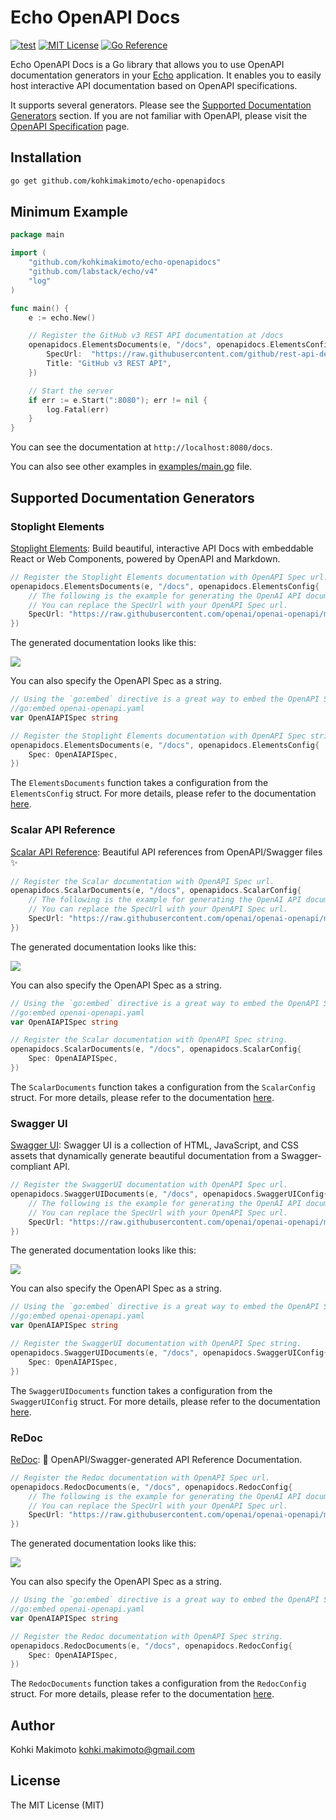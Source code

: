 # Echo OpenAPI Docs

[![test](https://github.com/kohkimakimoto/echo-openapidocs/actions/workflows/test.yml/badge.svg)](https://github.com/kohkimakimoto/echo-openapidocs/actions/workflows/test.yml)
[![MIT License](https://img.shields.io/badge/license-MIT-blue.svg)](https://github.com/kohkimakimoto/echo-openapidocs/blob/master/LICENSE)
[![Go Reference](https://pkg.go.dev/badge/github.com/kohkimakimoto/echo-openapidocs.svg)](https://pkg.go.dev/github.com/kohkimakimoto/echo-openapidocs)

Echo OpenAPI Docs is a Go library that allows you to use OpenAPI documentation generators in your [Echo](https://github.com/labstack/echo) application.
It enables you to easily host interactive API documentation based on OpenAPI specifications.

It supports several generators. Please see the [Supported Documentation Generators](#supported-documentation-generators) section.
If you are not familiar with OpenAPI, please visit the [OpenAPI Specification](https://swagger.io/specification/) page.

## Installation

```sh
go get github.com/kohkimakimoto/echo-openapidocs
```

## Minimum Example

```go
package main

import (
	"github.com/kohkimakimoto/echo-openapidocs"
	"github.com/labstack/echo/v4"
	"log"
)

func main() {
	e := echo.New()

	// Register the GitHub v3 REST API documentation at /docs
	openapidocs.ElementsDocuments(e, "/docs", openapidocs.ElementsConfig{
		SpecUrl:  "https://raw.githubusercontent.com/github/rest-api-description/main/descriptions/ghes-3.0/ghes-3.0.yaml",
		Title: "GitHub v3 REST API",
	})

	// Start the server
	if err := e.Start(":8080"); err != nil {
		log.Fatal(err)
	}
}
```

You can see the documentation at `http://localhost:8080/docs`.

You can also see other examples in [examples/main.go](examples/main.go) file.

## Supported Documentation Generators

### Stoplight Elements

[Stoplight Elements](https://github.com/stoplightio/elements): Build beautiful, interactive API Docs with embeddable React or Web Components, powered by OpenAPI and Markdown.

```go
// Register the Stoplight Elements documentation with OpenAPI Spec url.
openapidocs.ElementsDocuments(e, "/docs", openapidocs.ElementsConfig{
	// The following is the example for generating the OpenAI API documentation.
	// You can replace the SpecUrl with your OpenAPI Spec url.
	SpecUrl: "https://raw.githubusercontent.com/openai/openai-openapi/master/openapi.yaml",
})
```

The generated documentation looks like this:

![](https://raw.githubusercontent.com/kohkimakimoto/echo-openapidocs/main/images/example-elements.png)

You can also specify the OpenAPI Spec as a string.

```go
// Using the `go:embed` directive is a great way to embed the OpenAPI Spec file as a string.
//go:embed openai-openapi.yaml
var OpenAIAPISpec string

// Register the Stoplight Elements documentation with OpenAPI Spec string.
openapidocs.ElementsDocuments(e, "/docs", openapidocs.ElementsConfig{
	Spec: OpenAIAPISpec,
})
```

The `ElementsDocuments` function takes a configuration from the `ElementsConfig` struct.
For more details, please refer to the documentation [here](https://pkg.go.dev/github.com/kohkimakimoto/echo-openapidocs#ElementsConfig).

### Scalar API Reference

[Scalar API Reference](https://github.com/scalar/scalar): Beautiful API references from OpenAPI/Swagger files ✨

```go
// Register the Scalar documentation with OpenAPI Spec url.
openapidocs.ScalarDocuments(e, "/docs", openapidocs.ScalarConfig{
	// The following is the example for generating the OpenAI API documentation.
	// You can replace the SpecUrl with your OpenAPI Spec url.
	SpecUrl: "https://raw.githubusercontent.com/openai/openai-openapi/master/openapi.yaml",
})
```

The generated documentation looks like this:

![](https://raw.githubusercontent.com/kohkimakimoto/echo-openapidocs/main/images/example-scalar.png)

You can also specify the OpenAPI Spec as a string.

```go
// Using the `go:embed` directive is a great way to embed the OpenAPI Spec file as a string.
//go:embed openai-openapi.yaml
var OpenAIAPISpec string

// Register the Scalar documentation with OpenAPI Spec string.
openapidocs.ScalarDocuments(e, "/docs", openapidocs.ScalarConfig{
	Spec: OpenAIAPISpec,
})
```

The `ScalarDocuments` function takes a configuration from the `ScalarConfig` struct.
For more details, please refer to the documentation [here](https://pkg.go.dev/github.com/kohkimakimoto/echo-openapidocs#ScalarConfig).

### Swagger UI

[Swagger UI](https://github.com/swagger-api/swagger-ui): Swagger UI is a collection of HTML, JavaScript, and CSS assets that dynamically generate beautiful documentation from a Swagger-compliant API.

```go
// Register the SwaggerUI documentation with OpenAPI Spec url.
openapidocs.SwaggerUIDocuments(e, "/docs", openapidocs.SwaggerUIConfig{
	// The following is the example for generating the OpenAI API documentation.
	// You can replace the SpecUrl with your OpenAPI Spec url.
	SpecUrl: "https://raw.githubusercontent.com/openai/openai-openapi/master/openapi.yaml",
})
```

The generated documentation looks like this:

![](https://raw.githubusercontent.com/kohkimakimoto/echo-openapidocs/main/images/example-swaggerui.png)

You can also specify the OpenAPI Spec as a string.

```go
// Using the `go:embed` directive is a great way to embed the OpenAPI Spec file as a string.
//go:embed openai-openapi.yaml
var OpenAIAPISpec string

// Register the SwaggerUI documentation with OpenAPI Spec string.
openapidocs.SwaggerUIDocuments(e, "/docs", openapidocs.SwaggerUIConfig{
	Spec: OpenAIAPISpec,
})
```

The `SwaggerUIDocuments` function takes a configuration from the `SwaggerUIConfig` struct.
For more details, please refer to the documentation [here](https://pkg.go.dev/github.com/kohkimakimoto/echo-openapidocs#SwaggerUIConfig).

### ReDoc

[ReDoc](https://github.com/Redocly/redoc): 📘 OpenAPI/Swagger-generated API Reference Documentation.

```go
// Register the Redoc documentation with OpenAPI Spec url.
openapidocs.RedocDocuments(e, "/docs", openapidocs.RedocConfig{
	// The following is the example for generating the OpenAI API documentation.
	// You can replace the SpecUrl with your OpenAPI Spec url.
	SpecUrl: "https://raw.githubusercontent.com/openai/openai-openapi/master/openapi.yaml",
})
```

The generated documentation looks like this:

![](https://raw.githubusercontent.com/kohkimakimoto/echo-openapidocs/main/images/example-redoc.png)

You can also specify the OpenAPI Spec as a string.

```go
// Using the `go:embed` directive is a great way to embed the OpenAPI Spec file as a string.
//go:embed openai-openapi.yaml
var OpenAIAPISpec string

// Register the Redoc documentation with OpenAPI Spec string.
openapidocs.RedocDocuments(e, "/docs", openapidocs.RedocConfig{
	Spec: OpenAIAPISpec,
})
```

The `RedocDocuments` function takes a configuration from the `RedocConfig` struct.
For more details, please refer to the documentation [here](https://pkg.go.dev/github.com/kohkimakimoto/echo-openapidocs#RedocConfig).

## Author

Kohki Makimoto <kohki.makimoto@gmail.com>

## License

The MIT License (MIT)
